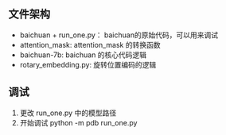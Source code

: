 

## 文件架构
- baichuan + run_one.py： baichuan的原始代码，可以用来调试
- attention_mask: attention_mask 的转换函数
- baichuan-7b: baichuan 的核心代码逻辑
- rotary_embedding.py: 旋转位置编码的逻辑

## 调试

1. 更改 run_one.py 中的模型路径
2. 开始调试 python -m pdb run_one.py